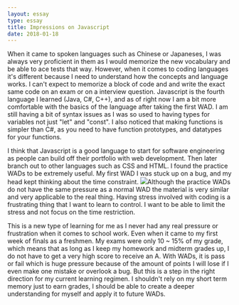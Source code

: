 ```yaml
---
layout: essay
type: essay
title: Impressions on Javascript
date: 2018-01-18
---
```


When it came to spoken languages such as Chinese or Japaneses, I was always very proficient
in them as I would memorize the new vocabulary and be able to ace tests that way. However,
when it comes to coding languages it's different because I need to understand how the
concepts and language works. I can't expect to memorize a block of code and and write the
exact same code on an exam or on a interview question. Javascript is the fourth language I
learned (Java, C#, C++), and as of right now I am a bit more comfortable with the basics of the
language after taking the first WAD. I am still having a bit of syntax issues as I was so used to
having types for variables not just "let" and "const". I also noticed that making functions is
simpler than C#, as you need to have function prototypes, and datatypes for your functions.

I think that Javascript is a good language to start for software engineering as people can build
off their portfolio with web development. Then later branch out to other languages such as CSS
and HTML. I found the practice WADs to be extremely useful. My first WAD I was stuck up on a
bug, and my head kept thinking about the time constraint. <img class="ui medium left floated rounded image" 
src="https://static1.squarespace.com/static/564e8701e4b0625ac18bb447/5650ee2de4b02ba778fc9eae/56f21648f85082b74d3027e7/1458738003289/15253-open-book-1280x800-photography-wallpaper.jpg?format=2500w">Although the practice WADs do not
have the same pressure as a normal WAD the material is very similar and very applicable to the
real thing. Having stress involved with coding is a frustrating thing that I want to learn to control.
I want to be able to limit the stress and not focus on the time restriction.

This is a new type of learning for me as I never had any real pressure or frustration when it
comes to school work. Even when it came to my first week of finals as a freshmen. My exams
were only 10 ~ 15% of my grade, which means that as long as I keep my homework and
midterm grades up, I do not have to get a very high score to receive an A. With WADs, it is pass
or fail which is huge pressure because of the amount of points I will lose if I even make one
mistake or overlook a bug. But this is a step in the right direction for my current learning
regimen. I shouldn't rely on my short term memory just to earn grades, I should be able to
create a deeper understanding for myself and apply it to future WADs.


